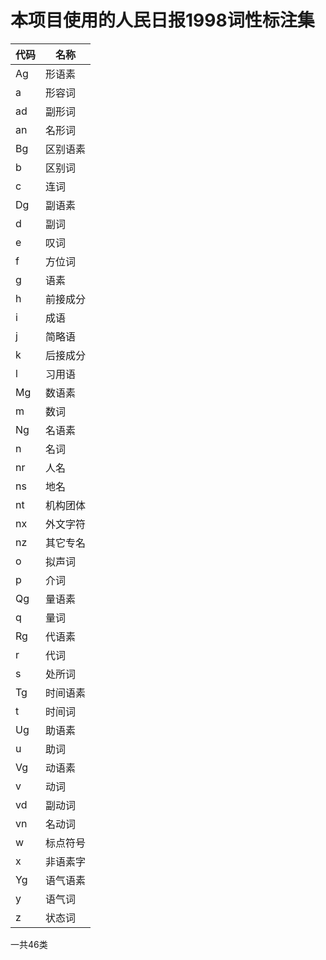 本项目使用的人民日报1998词性标注集
========
代码	|	名称
----	|	----
Ag | 形语素
a | 形容词
ad | 副形词
an | 名形词
Bg | 区别语素
b | 区别词
c | 连词
Dg | 副语素
d | 副词
e | 叹词
f | 方位词
g | 语素
h | 前接成分
i | 成语
j | 简略语
k | 后接成分
l | 习用语
Mg | 数语素
m | 数词
Ng | 名语素
n | 名词
nr | 人名
ns | 地名
nt | 机构团体
nx | 外文字符
nz | 其它专名
o | 拟声词
p | 介词
Qg | 量语素
q | 量词
Rg | 代语素
r | 代词
s | 处所词
Tg | 时间语素
t | 时间词
Ug | 助语素
u | 助词
Vg | 动语素
v | 动词
vd | 副动词
vn | 名动词
w | 标点符号
x | 非语素字
Yg | 语气语素
y | 语气词
z | 状态词

一共46类
